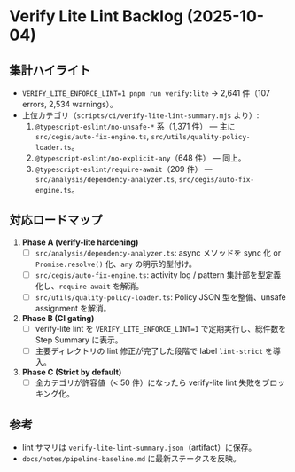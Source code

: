# Verify Lite Lint Backlog (2025-10-04)

## 集計ハイライト
- `VERIFY_LITE_ENFORCE_LINT=1 pnpm run verify:lite` → 2,641 件（107 errors, 2,534 warnings）。
- 上位カテゴリ（`scripts/ci/verify-lite-lint-summary.mjs` より）:
  1. `@typescript-eslint/no-unsafe-*` 系（1,371 件） — 主に `src/cegis/auto-fix-engine.ts`, `src/utils/quality-policy-loader.ts`。
  2. `@typescript-eslint/no-explicit-any`（648 件） — 同上。
  3. `@typescript-eslint/require-await`（209 件） — `src/analysis/dependency-analyzer.ts`, `src/cegis/auto-fix-engine.ts`。

## 対応ロードマップ
1. **Phase A (verify-lite hardening)**
   - [ ] `src/analysis/dependency-analyzer.ts`: async メソッドを sync 化 or `Promise.resolve()` 化、`any` の明示的型付け。
   - [ ] `src/cegis/auto-fix-engine.ts`: activity log / pattern 集計部を型定義化し、`require-await` を解消。
   - [ ] `src/utils/quality-policy-loader.ts`: Policy JSON 型を整備、unsafe assignment を解消。
2. **Phase B (CI gating)**
   - [ ] verify-lite lint を `VERIFY_LITE_ENFORCE_LINT=1` で定期実行し、総件数を Step Summary に表示。
   - [ ] 主要ディレクトリの lint 修正が完了した段階で label `lint-strict` を導入。
3. **Phase C (Strict by default)**
   - [ ] 全カテゴリが許容値（< 50 件）になったら verify-lite lint 失敗をブロッキング化。

## 参考
- lint サマリは `verify-lite-lint-summary.json`（artifact）に保存。
- `docs/notes/pipeline-baseline.md` に最新ステータスを反映。
